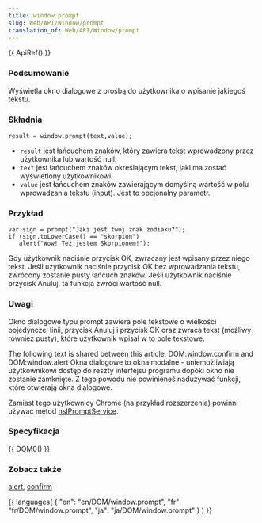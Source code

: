 ```yaml
---
title: window.prompt
slug: Web/API/Window/prompt
translation_of: Web/API/Window/prompt
---
```

{{ ApiRef() }}

### Podsumowanie

Wyświetla okno dialogowe z prośbą do użytkownika o wpisanie jakiegoś tekstu.

### Składnia

    result = window.prompt(text,value);

- `result` jest łańcuchem znaków, który zawiera tekst wprowadzony przez użytkownika lub wartość null.
- `text` jest łańcuchem znaków określającym tekst, jaki ma zostać wyświetlony użytkownikowi.
- `value` jest łańcuchem znaków zawierającym domyślną wartość w polu wprowadzania tekstu (input). Jest to opcjonalny parametr.

### Przykład

    var sign = prompt("Jaki jest twój znak zodiaku?");
    if (sign.toLowerCase() == "skorpion")
       alert("Wow! Też jestem Skorpionem!");

Gdy użytkownik naciśnie przycisk OK, zwracany jest wpisany przez niego tekst. Jeśli użytkownik naciśnie przycisk OK bez wprowadzania tekstu, zwrócony zostanie pusty łańcuch znaków. Jeśli użytkownik naciśnie przycisk Anuluj, ta funkcja zwróci wartość null.

### Uwagi

Okno dialogowe typu prompt zawiera pole tekstowe o wielkości pojedynczej linii, przycisk Anuluj i przycisk OK oraz zwraca tekst (możliwy również pusty), które użytkownik wpisał w to pole tekstowe.

The following text is shared between this article, DOM:window\.confirm and DOM:window\.alert Okna dialogowe to okna modalne - uniemożliwiają użytkownikowi dostęp do reszty interfejsu programu dopóki okno nie zostanie zamknięte. Z tego powodu nie powinieneś nadużywać funkcji, które otwierają okna dialogowe.

Zamiast tego użytkownicy Chrome (na przykład rozszerzenia) powinni używać metod [nsIPromptService](/pl/docs/XPCOM_Interface_Reference/nsIPromptService).

### Specyfikacja

{{ DOM0() }}

### Zobacz także

[alert](pl/DOM/window.alert), [confirm](pl/DOM/window.confirm)



{{ languages( { "en": "en/DOM/window\.prompt", "fr": "fr/DOM/window\.prompt", "ja": "ja/DOM/window\.prompt" } ) }}
